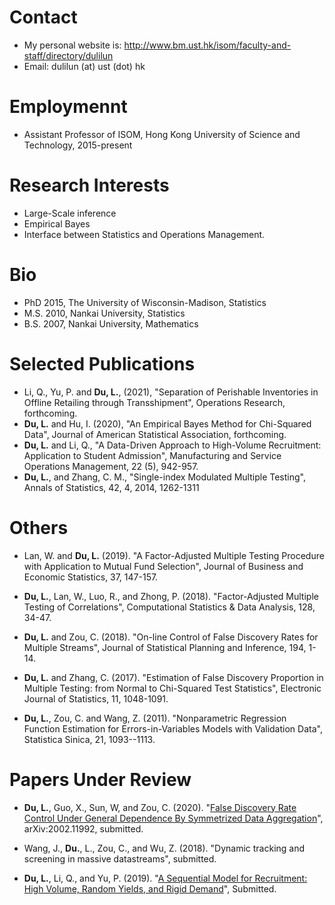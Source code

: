 # Contact 
- My personal website is: http://www.bm.ust.hk/isom/faculty-and-staff/directory/dulilun
- Email: dulilun (at) ust (dot) hk

# Employmennt
- Assistant Professor of ISOM, Hong Kong University of Science and Technology, 2015-present

# Research Interests
- Large-Scale inference
- Empirical Bayes
- Interface between Statistics and Operations Management.

# Bio
- PhD 2015, The University of Wisconsin-Madison, Statistics
- M.S. 2010, Nankai University, Statistics
- B.S. 2007, Nankai University, Mathematics

# Selected Publications
- Li, Q., Yu, P. and **Du, L.**, (2021), "Separation of Perishable Inventories in Offline Retailing through Transshipment", Operations Research, forthcoming.
- **Du, L.** and Hu, I. (2020), "An Empirical Bayes Method for Chi-Squared Data", Journal of American Statistical Association, forthcoming.
- **Du, L.** and Li, Q., "A Data-Driven Approach to High-Volume Recruitment: Application to Student Admission", Manufacturing and Service Operations Management, 22 (5), 942-957.
- **Du, L.**, and Zhang, C. M., "Single-index Modulated Multiple Testing", Annals of Statistics, 42, 4, 2014, 1262-1311

# Others
- Lan, W. and **Du, L.** (2019). "A Factor-Adjusted Multiple Testing Procedure with Application to Mutual Fund Selection", Journal of Business and Economic Statistics, 37, 147-157.

- **Du, L.**, Lan, W., Luo, R., and Zhong, P. (2018). "Factor-Adjusted Multiple Testing of Correlations", Computational Statistics \& Data Analysis, 128, 34-47.

- **Du, L.** and Zou, C. (2018). "On-line Control of False Discovery Rates for Multiple Streams", Journal of Statistical Planning and Inference, 194, 1-14.

- **Du, L.** and Zhang, C. (2017). "Estimation of False Discovery Proportion in Multiple Testing: from Normal to Chi-Squared Test Statistics", Electronic Journal of Statistics, 11, 1048-1091.

- **Du, L.**, Zou, C. and Wang, Z. (2011). "Nonparametric Regression Function Estimation for Errors-in-Variables Models with Validation Data", Statistica Sinica, 21, 1093--1113.

# Papers Under Review
- **Du, L.**, Guo, X., Sun, W, and Zou, C. (2020). "[False Discovery Rate Control Under General Dependence By Symmetrized Data Aggregation](https://arxiv.org/abs/2002.11992#:~:text=False%20Discovery%20Rate%20Control%20Under%20General%20Dependence%20By%20Symmetrized%20Data%20Aggregation,-Lilun%20Du%2C%20Xu&text=The%20proposed%20SDA%20filter%20first,ranking%20to%20control%20the%20FDR.)", arXiv:2002.11992, submitted.

- Wang, J., **Du.**, L., Zou, C., and Wu, Z. (2018). "Dynamic tracking and screening in massive datastreams", submitted.

- **Du, L.**, Li, Q., and Yu, P. (2019). "[A Sequential Model for Recruitment: High Volume, Random Yields, and Rigid Demand](http://www.bm.ust.hk/isom/files/OM/FacultyPublications/LiQing/SeRecruiting_Sep_2020.pdf)", Submitted.


<!---
dulilun/dulilun is a ✨ special ✨ repository because its `README.md` (this file) appears on your GitHub profile.
You can click the Preview link to take a look at your changes.
--->
